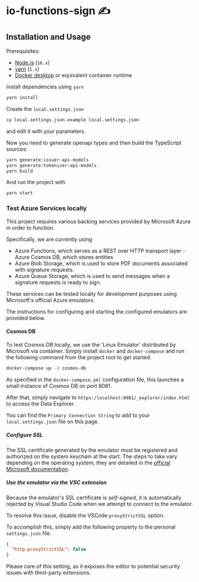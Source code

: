 # io-functions-sign ✍️

## <a name="installation-and-usage"></a>Installation and Usage

Prerequisites:

- [Node.js](https://nodejs.org/) (`16.x`)
- [yarn](https://yarnpkg.com/) (`1.x`)
- [Docker desktop](https://www.docker.com/products/docker-desktop/) or equivalent container runtime

Install dependencies using `yarn`

```sh
yarn install
```

Create the `local.settings.json`

```sh
cp local.settings.json.example local.settings.json
```

and edit it with your parameters.

Now you need to generate openapi types and then build the TypeScript sources:

```sh
yarn generate:issuer-api-models
yarn generate:tokenizer-api-models
yarn build
```

And run the project with

```sh
yarn start
```

### Test Azure Services locally

This project requires various backing services provided by Microsoft Azure in order to function.

Specifically, we are currently using

- Azure Functions, which serves as a REST over HTTP transport layer - Azure Cosmos DB, which stores entities
- Azure Blob Storage, which is used to store PDF documents associated with signature requests.
- Azure Queue Storage, which is used to send messages when a signature requests is ready to sign.

These services can be tested locally for development purposes using Microsoft's official Azure emulators.

The instructions for configuring and starting the configured emulators are provided below.

#### Cosmos DB

To test Cosmos DB locally, we use the 'Linux Emulator' distributed by Microsoft via container.
Simply install `docker` and `docker-compose` and run the following command from the project root to get started.

```sh
docker-compose up -d cosmos-db
```

As specified in the `docker-compose.yml` configuration file, this launches a small instance of Cosmos DB on port 8081.

After that, simply navigate to `https:/localhost:8081/_explorer/index.html` to access the Data Explorer.

You can find the `Primary Connection String` to add to your `local.settings.json` file on this page.

##### Configure SSL

The SSL certificate generated by the emulator must be registered and authorized on the system keychain at the start.
The steps to take vary depending on the operating system; they are detailed in the [official Microsoft documentation](https://docs.microsoft.com/en-us/azure/cosmos-db/local-emulator?tabs=ssl-netstd21#import-certificate).

##### Use the emulator via the VSC extension

Because the emulator's SSL certificate is _self-signed_, it is automatically rejected by Visual Studio Code when we attempt to connect to the emulator.

To resolve this issue, disable the VSCode `proxyStrictSSL` option.

To accomplish this, simply add the following property to the personal `settings.json` file.

```json
{
  "http.proxyStrictSSL": false
}
```

Please care of this setting, as it exposes the editor to potential security issues with third-party extensions.
